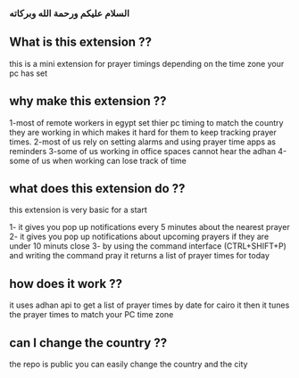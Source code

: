 ### السلام عليكم ورحمة الله وبركاته

## What is this extension ??

this is a mini extension for prayer timings depending on the time zone your pc has set

## why make this extension ??

1-most of remote workers in egypt set thier pc timing to match the country they are working in which makes it hard for them to keep tracking prayer times.
2-most of us rely on setting alarms and using prayer time apps as reminders 
3-some of us working in office spaces cannot hear the adhan 
4-some of us when working can lose track of time 

## what does this extension do ??

this extension is very basic for a start 

1- it gives you pop up notifications every 5 minutes about the nearest prayer 
2- it gives you pop up notifications about upcoming prayers if they are under 10 minuts close 
3- by using the command interface (CTRL+SHIFT+P) and writing the command pray it returns a list of prayer times for today

## how does it work ??

it uses adhan api to get a list of prayer times by date for cairo it then it tunes the prayer times to match your PC time zone 

## can I change the country ??

the repo is public you can easily change the country and the city 

